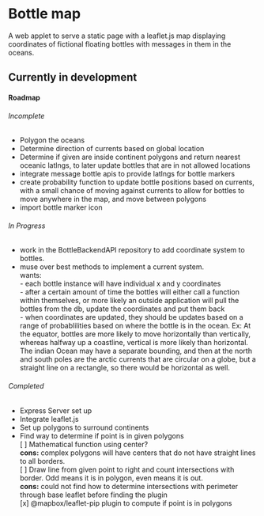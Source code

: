 # Bottle map

A web applet to serve a static page with a leaflet.js map displaying coordinates of fictional floating bottles with messages in them in the oceans.

## Currently in development

#### Roadmap

###### Incomplete
  - Polygon the oceans
  - Determine direction of currents based on global location
  - Determine if given are inside continent polygons and return nearest oceanic latlngs, to later update bottles that are in not allowed locations
  - integrate message bottle apis to provide latlngs for bottle markers
  - create probability function to update bottle positions based on currents, with a small chance of moving against currents to allow for bottles to move anywhere in the map, and move between polygons
  - import bottle marker icon

###### In Progress
  - work in the BottleBackendAPI repository to add coordinate system to bottles.
  - muse over best methods to implement a current system.    
      wants:    
        - each bottle instance will have individual x and y coordinates    
        - after a certain amount of time the bottles will either call a function within themselves, or more likely an outside application will pull the bottles from the db, update the coordinates and put them back    
        - when coordinates are updated, they should be updates based on a range of probablilities based on where the bottle is in the ocean. Ex: At the equator, bottles are more likely to move horizontally than vertically, whereas halfway up a coastline, vertical is more likely than horizontal. The indian Ocean may have a separate bounding, and then at the  north and south poles are the arctic currents that are circular on a globe, but a straight line on a rectangle, so there would be horizontal as well.    

###### Completed
  - Express Server set up    
  - Integrate leaflet.js    
  - Set up polygons to surround continents    
  - Find way to determine if point is in given polygons    
   [ ] Mathematical function using center?    
   **cons:** complex polygons will have centers that do not have straight lines to all borders.    
   [ ] Draw line from given point to right and count intersections with border. Odd means it is in polygon, even means it is out.    
   **cons:** could not find how to determine intersections with perimeter through base leaflet before finding the plugin    
   [x] @mapbox/leaflet-pip plugin to compute if point is in polygons    
